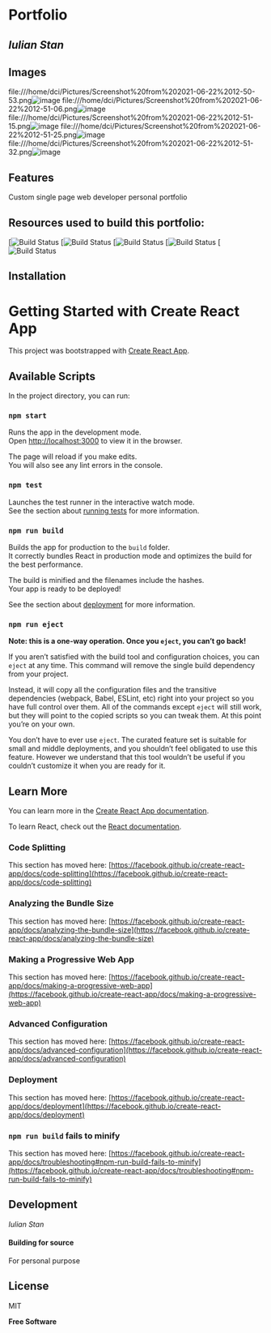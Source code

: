 # Portfolio
## _Iulian Stan_

## Images
file:///home/dci/Pictures/Screenshot%20from%202021-06-22%2012-50-53.png![image](https://user-images.githubusercontent.com/75793104/122912518-b445fb00-d358-11eb-80fa-d30c4ca4a666.png)
file:///home/dci/Pictures/Screenshot%20from%202021-06-22%2012-51-06.png![image](https://user-images.githubusercontent.com/75793104/122912562-bf009000-d358-11eb-9522-2b696507fb95.png)
file:///home/dci/Pictures/Screenshot%20from%202021-06-22%2012-51-15.png![image](https://user-images.githubusercontent.com/75793104/122912595-c6c03480-d358-11eb-9388-543ac7ca6dd1.png)
file:///home/dci/Pictures/Screenshot%20from%202021-06-22%2012-51-25.png![image](https://user-images.githubusercontent.com/75793104/122912624-cd4eac00-d358-11eb-95b6-82ff000afb09.png)
file:///home/dci/Pictures/Screenshot%20from%202021-06-22%2012-51-32.png![image](https://user-images.githubusercontent.com/75793104/122912638-d3dd2380-d358-11eb-8b92-e996986142ef.png)


## Features

Custom single page web developer personal portfolio


## Resources used to build this portfolio:

 [![Build Status](https://img.shields.io/badge/JavaScript_library-React-informational?style=flat&logo=React&logoColor=aqua&color=blueviolet)
 [![Build Status](https://img.shields.io/badge/JavaScript_engine-Node.js-informational?style=flat&logo=Node.js&logoColor=green&color=blueviolet)
 [![Build Status](https://img.shields.io/badge/Css_extension_lang-SASS-informational?style=flat&logo=SASS&logoColor=violet&color=blueviolet)
 [![Build Status](https://img.shields.io/badge/Editor-VS_Code-informational?style=flat&logo=Visual-Studio-Code&logoColor=blue&color=blueviolet)
 [![Build Status](https://img.shields.io/badge/OS-Linux-informational?style=flat&logo=Linux&logoColor=yellow&color=blueviolet)


## Installation

# Getting Started with Create React App

This project was bootstrapped with [Create React App](https://github.com/facebook/create-react-app).

## Available Scripts

In the project directory, you can run:

### `npm start`

Runs the app in the development mode.\
Open [http://localhost:3000](http://localhost:3000) to view it in the browser.

The page will reload if you make edits.\
You will also see any lint errors in the console.

### `npm test`

Launches the test runner in the interactive watch mode.\
See the section about [running tests](https://facebook.github.io/create-react-app/docs/running-tests) for more information.

### `npm run build`

Builds the app for production to the `build` folder.\
It correctly bundles React in production mode and optimizes the build for the best performance.

The build is minified and the filenames include the hashes.\
Your app is ready to be deployed!

See the section about [deployment](https://facebook.github.io/create-react-app/docs/deployment) for more information.

### `npm run eject`

**Note: this is a one-way operation. Once you `eject`, you can’t go back!**

If you aren’t satisfied with the build tool and configuration choices, you can `eject` at any time. This command will remove the single build dependency from your project.

Instead, it will copy all the configuration files and the transitive dependencies (webpack, Babel, ESLint, etc) right into your project so you have full control over them. All of the commands except `eject` will still work, but they will point to the copied scripts so you can tweak them. At this point you’re on your own.

You don’t have to ever use `eject`. The curated feature set is suitable for small and middle deployments, and you shouldn’t feel obligated to use this feature. However we understand that this tool wouldn’t be useful if you couldn’t customize it when you are ready for it.

## Learn More

You can learn more in the [Create React App documentation](https://facebook.github.io/create-react-app/docs/getting-started).

To learn React, check out the [React documentation](https://reactjs.org/).

### Code Splitting

This section has moved here: [https://facebook.github.io/create-react-app/docs/code-splitting](https://facebook.github.io/create-react-app/docs/code-splitting)

### Analyzing the Bundle Size

This section has moved here: [https://facebook.github.io/create-react-app/docs/analyzing-the-bundle-size](https://facebook.github.io/create-react-app/docs/analyzing-the-bundle-size)

### Making a Progressive Web App

This section has moved here: [https://facebook.github.io/create-react-app/docs/making-a-progressive-web-app](https://facebook.github.io/create-react-app/docs/making-a-progressive-web-app)

### Advanced Configuration

This section has moved here: [https://facebook.github.io/create-react-app/docs/advanced-configuration](https://facebook.github.io/create-react-app/docs/advanced-configuration)

### Deployment

This section has moved here: [https://facebook.github.io/create-react-app/docs/deployment](https://facebook.github.io/create-react-app/docs/deployment)

### `npm run build` fails to minify

This section has moved here: [https://facebook.github.io/create-react-app/docs/troubleshooting#npm-run-build-fails-to-minify](https://facebook.github.io/create-react-app/docs/troubleshooting#npm-run-build-fails-to-minify)



## Development

_Iulian Stan_


#### Building for source

For personal purpose

## License

MIT

**Free Software**













